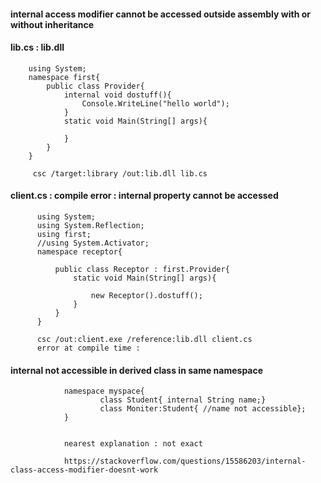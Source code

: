 #### internal access modifier cannot be accessed outside assembly with or without inheritance 

#### lib.cs  : lib.dll

        using System;
        namespace first{
            public class Provider{
                internal void dostuff(){
                    Console.WriteLine("hello world");
                }
                static void Main(String[] args){

                }
            }
        }
        
         csc /target:library /out:lib.dll lib.cs  
         

#### client.cs : compile error : internal property cannot be accessed 

          using System;
          using System.Reflection;
          using first;
          //using System.Activator;
          namespace receptor{

              public class Receptor : first.Provider{
                  static void Main(String[] args){

                      new Receptor().dostuff();    
                  }
              }
          }
          
          csc /out:client.exe /reference:lib.dll client.cs  
          error at compile time : 



####  internal not accessible in derived class in same namespace 

                namespace myspace{
                        class Student{ internal String name;}
                        class Moniter:Student{ //name not accessible};
                }


                nearest explanation : not exact

                https://stackoverflow.com/questions/15586203/internal-class-access-modifier-doesnt-work
